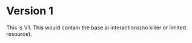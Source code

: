 # Version 1

This is V1. This would contain the base ai interactions(no killer or limited resource).